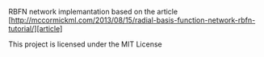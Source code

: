 RBFN network implemantation based on the article [http://mccormickml.com/2013/08/15/radial-basis-function-network-rbfn-tutorial/][article]

This project is licensed under the MIT License 
